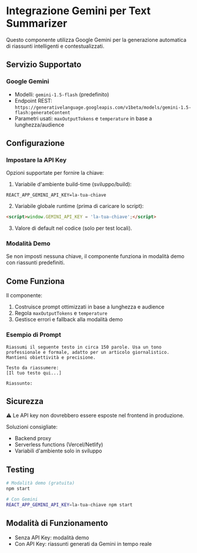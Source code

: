 # Integrazione Gemini per Text Summarizer

Questo componente utilizza Google Gemini per la generazione automatica di riassunti intelligenti e contestualizzati.

## Servizio Supportato

### Google Gemini
- Modelli: `gemini-1.5-flash` (predefinito)
- Endpoint REST: `https://generativelanguage.googleapis.com/v1beta/models/gemini-1.5-flash:generateContent`
- Parametri usati: `maxOutputTokens` e `temperature` in base a lunghezza/audience

## Configurazione

### Impostare la API Key

Opzioni supportate per fornire la chiave:

1. Variabile d'ambiente build-time (sviluppo/build):
```env
REACT_APP_GEMINI_API_KEY=la-tua-chiave
```

2. Variabile globale runtime (prima di caricare lo script):
```html
<script>window.GEMINI_API_KEY = 'la-tua-chiave';</script>
```

3. Valore di default nel codice (solo per test locali).

### Modalità Demo

Se non imposti nessuna chiave, il componente funziona in modalità demo con riassunti predefiniti.

## Come Funziona

Il componente:

1. Costruisce prompt ottimizzati in base a lunghezza e audience
2. Regola `maxOutputTokens` e `temperature`
3. Gestisce errori e fallback alla modalità demo

### Esempio di Prompt

```
Riassumi il seguente testo in circa 150 parole. Usa un tono professionale e formale, adatto per un articolo giornalistico. Mantieni obiettività e precisione.

Testo da riassumere:
[Il tuo testo qui...]

Riassunto:
```

## Sicurezza

⚠️ Le API key non dovrebbero essere esposte nel frontend in produzione.

Soluzioni consigliate:
- Backend proxy
- Serverless functions (Vercel/Netlify)
- Variabili d'ambiente solo in sviluppo

## Testing

```bash
# Modalità demo (gratuita)
npm start

# Con Gemini
REACT_APP_GEMINI_API_KEY=la-tua-chiave npm start
```

## Modalità di Funzionamento

- Senza API Key: modalità demo
- Con API Key: riassunti generati da Gemini in tempo reale